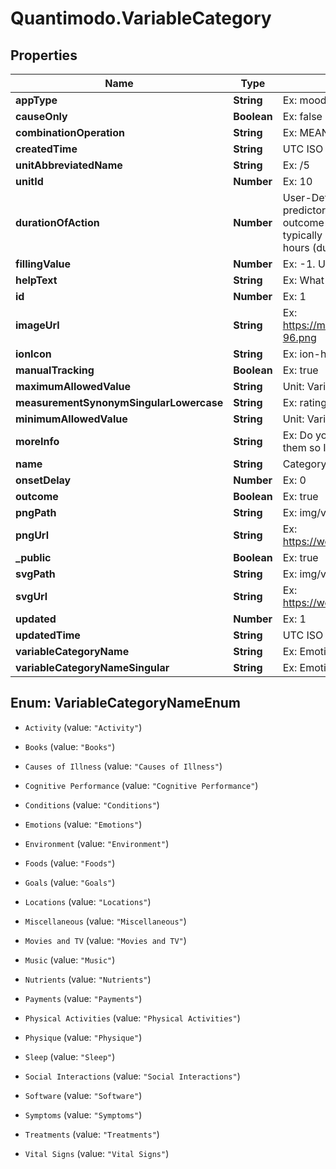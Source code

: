 # Quantimodo.VariableCategory

## Properties
Name | Type | Description | Notes
------------ | ------------- | ------------- | -------------
**appType** | **String** | Ex: mood | [optional] 
**causeOnly** | **Boolean** | Ex: false | [optional] 
**combinationOperation** | **String** | Ex: MEAN | [optional] 
**createdTime** | **String** | UTC ISO 8601 YYYY-MM-DDThh:mm:ss | [optional] 
**unitAbbreviatedName** | **String** | Ex: /5 | [optional] 
**unitId** | **Number** | Ex: 10 | [optional] 
**durationOfAction** | **Number** | User-Defined Variable Setting: The amount of time over which a predictor/stimulus event can exert an observable influence on an outcome variable value. For instance, aspirin (stimulus/predictor) typically decreases headache severity for approximately four hours (duration of action) following the onset delay.  Unit: Seconds | [optional] 
**fillingValue** | **Number** | Ex: -1. Unit: Variable category default unit. | [optional] 
**helpText** | **String** | Ex: What emotion do you want to rate? | [optional] 
**id** | **Number** | Ex: 1 | [optional] 
**imageUrl** | **String** | Ex: https://maxcdn.icons8.com/Color/PNG/96/Cinema/theatre_mask-96.png | [optional] 
**ionIcon** | **String** | Ex: ion-happy-outline | [optional] 
**manualTracking** | **Boolean** | Ex: true | [optional] 
**maximumAllowedValue** | **String** | Unit: Variable category default unit. | [optional] 
**measurementSynonymSingularLowercase** | **String** | Ex: rating | [optional] 
**minimumAllowedValue** | **String** | Unit: Variable category default unit. | [optional] 
**moreInfo** | **String** | Ex: Do you have any emotions that fluctuate regularly?  If so, add them so I can try to determine which factors are influencing them. | [optional] 
**name** | **String** | Category name | 
**onsetDelay** | **Number** | Ex: 0 | [optional] 
**outcome** | **Boolean** | Ex: true | [optional] 
**pngPath** | **String** | Ex: img/variable_categories/emotions.png | [optional] 
**pngUrl** | **String** | Ex: https://web.quantimo.do/img/variable_categories/emotions.png | [optional] 
**_public** | **Boolean** | Ex: true | [optional] 
**svgPath** | **String** | Ex: img/variable_categories/emotions.svg | [optional] 
**svgUrl** | **String** | Ex: https://web.quantimo.do/img/variable_categories/emotions.svg | [optional] 
**updated** | **Number** | Ex: 1 | [optional] 
**updatedTime** | **String** | UTC ISO 8601 YYYY-MM-DDThh:mm:ss | [optional] 
**variableCategoryName** | **String** | Ex: Emotions, Treatments, Symptoms... | [optional] 
**variableCategoryNameSingular** | **String** | Ex: Emotion | [optional] 


<a name="VariableCategoryNameEnum"></a>
## Enum: VariableCategoryNameEnum


* `Activity` (value: `"Activity"`)

* `Books` (value: `"Books"`)

* `Causes of Illness` (value: `"Causes of Illness"`)

* `Cognitive Performance` (value: `"Cognitive Performance"`)

* `Conditions` (value: `"Conditions"`)

* `Emotions` (value: `"Emotions"`)

* `Environment` (value: `"Environment"`)

* `Foods` (value: `"Foods"`)

* `Goals` (value: `"Goals"`)

* `Locations` (value: `"Locations"`)

* `Miscellaneous` (value: `"Miscellaneous"`)

* `Movies and TV` (value: `"Movies and TV"`)

* `Music` (value: `"Music"`)

* `Nutrients` (value: `"Nutrients"`)

* `Payments` (value: `"Payments"`)

* `Physical Activities` (value: `"Physical Activities"`)

* `Physique` (value: `"Physique"`)

* `Sleep` (value: `"Sleep"`)

* `Social Interactions` (value: `"Social Interactions"`)

* `Software` (value: `"Software"`)

* `Symptoms` (value: `"Symptoms"`)

* `Treatments` (value: `"Treatments"`)

* `Vital Signs` (value: `"Vital Signs"`)




